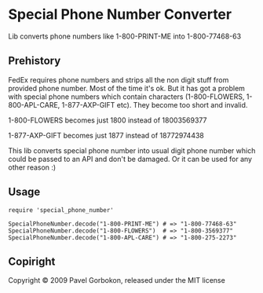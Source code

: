 # Special Phone Number Converter

Lib converts phone numbers like 1-800-PRINT-ME into 1-800-77468-63

## Prehistory

FedEx requires phone numbers and strips all the non digit stuff from provided phone number. 
Most of the time it's ok. But it has got a problem with special phone numbers which contain characters
(1-800-FLOWERS, 1-800-APL-CARE, 1-877-AXP-GIFT etc). They become too short and invalid. 

1-800-FLOWERS becomes just 1800 instead of 18003569377

1-877-AXP-GIFT becomes just 1877 instead of 18772974438

This lib converts special phone number into usual digit phone number 
which could be passed to an API and don't be damaged. Or it can be used for any other reason :)

## Usage

    require 'special_phone_number'
    
    SpecialPhoneNumber.decode("1-800-PRINT-ME") # => "1-800-77468-63"
    SpecialPhoneNumber.decode("1-800-FLOWERS")  # => "1-800-3569377"
    SpecialPhoneNumber.decode("1-800-APL-CARE") # => "1-800-275-2273"
    
## Copiright

Copyright &copy; 2009 Pavel Gorbokon, released under the MIT license